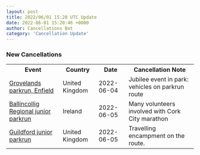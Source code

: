 ```yaml
---
layout: post
title: 2022/06/01 15:20 UTC Update
date: 2022-06-01 15:20:46 +0000
author: Cancellations Bot
category: 'Cancellation Update'
---
```


<h3>New Cancellations</h3>
<div class='hscrollable'>
<table style='width: 100%'>
    <tr>
        <th>Event</th>
        <th>Country</th>
        <th>Date</th>
        <th>Cancellation Note</th>
    </tr>
    <tr>
        <td><a href="https://www.parkrun.org.uk/grovelands">Grovelands parkrun, Enfield</a></td>
        <td>United Kingdom</td>
        <td>2022-06-04</td>
        <td>Jubilee event in park: vehicles on parkrun route</td>
    </tr>
    <tr>
        <td><a href="https://www.parkrun.ie/ballincolligregional-juniors">Ballincollig Regional junior parkrun</a></td>
        <td>Ireland</td>
        <td>2022-06-05</td>
        <td>Many volunteers involved with Cork City marathon</td>
    </tr>
    <tr>
        <td><a href="https://www.parkrun.org.uk/guildford-juniors">Guildford junior parkrun</a></td>
        <td>United Kingdom</td>
        <td>2022-06-05</td>
        <td>Travelling encampment on the route.</td>
    </tr>
</table>
</div>
